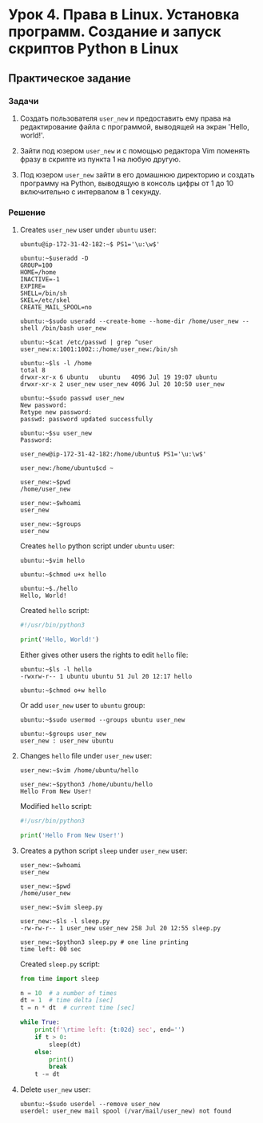 # Урок 4. Права в Linux. Установка программ. Создание и запуск скриптов Python в Linux

## Практическое задание

### Задачи

1. Создать пользователя `user_new`
и предоставить ему права на редактирование файла с программой,
выводящей на экран 'Hello, world!'.

2. Зайти под юзером `user_new`
и с помощью редактора Vim поменять фразу в скрипте из пункта 1
на любую другую.

3. Под юзером `user_new` зайти в его домашнюю директорию
и создать программу на Python,
выводящую в консоль цифры от 1 до 10 включительно
с интервалом в 1 секунду.

### Решение

1. Creates `user_new` user under `ubuntu` user:

   ```
   ubuntu@ip-172-31-42-182:~$ PS1='\u:\w$'

   ubuntu:~$useradd -D
   GROUP=100
   HOME=/home
   INACTIVE=-1
   EXPIRE=
   SHELL=/bin/sh
   SKEL=/etc/skel
   CREATE_MAIL_SPOOL=no

   ubuntu:~$sudo useradd --create-home --home-dir /home/user_new --shell /bin/bash user_new

   ubuntu:~$cat /etc/passwd | grep ^user
   user_new:x:1001:1002::/home/user_new:/bin/sh

   ubuntu:~$ls -l /home
   total 8
   drwxr-xr-x 6 ubuntu   ubuntu   4096 Jul 19 19:07 ubuntu
   drwxr-xr-x 2 user_new user_new 4096 Jul 20 10:50 user_new

   ubuntu:~$sudo passwd user_new
   New password:
   Retype new password:
   passwd: password updated successfully

   ubuntu:~$su user_new
   Password:

   user_new@ip-172-31-42-182:/home/ubuntu$ PS1='\u:\w$'

   user_new:/home/ubuntu$cd ~

   user_new:~$pwd
   /home/user_new

   user_new:~$whoami
   user_new

   user_new:~$groups
   user_new
   ```

   Creates `hello` python script under `ubuntu` user:
   ```
   ubuntu:~$vim hello

   ubuntu:~$chmod u+x hello

   ubuntu:~$./hello
   Hello, World!
   ```

   Created `hello` script:

   ```python
   #!/usr/bin/python3

   print('Hello, World!')

   ```

   Either gives other users the rights to edit `hello` file:

   ```
   ubuntu:~$ls -l hello
   -rwxrw-r-- 1 ubuntu ubuntu 51 Jul 20 12:17 hello

   ubuntu:~$chmod o+w hello
   ```

   Or add `user_new` user to `ubuntu` group:

   ```
   ubuntu:~$sudo usermod --groups ubuntu user_new

   ubuntu:~$groups user_new
   user_new : user_new ubuntu
   ```

2. Changes `hello` file under `user_new` user:

   ```
   user_new:~$vim /home/ubuntu/hello

   user_new:~$python3 /home/ubuntu/hello
   Hello From New User!
   ```

   Modified `hello` script:

   ```python
   #!/usr/bin/python3

   print('Hello From New User!')

   ```

3. Creates a python script `sleep` under `user_new` user:

   ```
   user_new:~$whoami
   user_new

   user_new:~$pwd
   /home/user_new

   user_new:~$vim sleep.py

   user_new:~$ls -l sleep.py
   -rw-rw-r-- 1 user_new user_new 258 Jul 20 12:55 sleep.py

   user_new:~$python3 sleep.py # one line printing
   time left: 00 sec
   ```

   Created `sleep.py` script:

   ```python
   from time import sleep

   n = 10  # a number of times
   dt = 1  # time delta [sec]
   t = n * dt  # current time [sec]

   while True:
       print(f'\rtime left: {t:02d} sec', end='')
       if t > 0:
           sleep(dt)
       else:
           print()
           break
       t -= dt

   ```

4. Delete `user_new` user:

   ```
   ubuntu:~$sudo userdel --remove user_new
   userdel: user_new mail spool (/var/mail/user_new) not found
   ```
